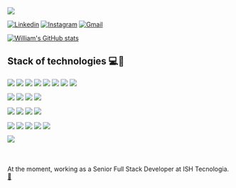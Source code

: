 <img align="center" src="https://github.com/SirS4lute/sirs4lute/blob/main/header_presentation.svg"/>

<!-- ## Hi! I'm William Salute! 👋 -->

[![Linkedin](https://img.shields.io/badge/LinkedIn-0077B5?style=for-the-badge&logo=linkedin&logoColor=white)](https://www.linkedin.com/in/william-alves-salute-25860579/)
[![Instagram](https://img.shields.io/badge/Instagram-E4405F?style=for-the-badge&logo=instagram&logoColor=white)](https://www.instagram.com/saw_lute/)
[![Gmail](https://img.shields.io/badge/Email-D14836?style=for-the-badge&logo=gmail&logoColor=white)](mailto:william-salute@hotmail.com)

[![William's GitHub stats](https://github-readme-stats.vercel.app/api?username=sirs4lute&show_icons=true&theme=dracula&count_private=true)](https://github.com/anuraghazra/github-readme-stats)

## Stack of technologies 💻🌟
<div>
  <p>
    <img align="center" src="https://img.shields.io/badge/C-00599C?style=for-the-badge&logo=c&logoColor=white"/>
    <img align="center" src="https://img.shields.io/badge/PHP-777BB4?style=for-the-badge&logo=php&logoColor=white"/>
    <img align="center" src="https://img.shields.io/badge/Laravel-FF2D20?style=for-the-badge&logo=laravel&logoColor=white"/>
    <img align="center" src="https://img.shields.io/badge/JavaScript-F7DF1E?style=for-the-badge&logo=javascript&logoColor=black"/>
    <img align="center" src="https://img.shields.io/badge/Express.js-404D59?style=for-the-badge"/>
    <img align="center" src="https://img.shields.io/badge/Jest-323330?style=for-the-badge&logo=Jest&logoColor=white"/>
    <img align="center" src="https://shields.io/badge/react-black?logo=react&style=for-the-badge"/>
    <img align="center" src="https://img.shields.io/badge/Vue.js-35495E?style=for-the-badge&logo=vue.js&logoColor=4FC08D"/>
  </p>
  <p>
    <img align="center" src="https://img.shields.io/badge/MySQL-00000F?style=for-the-badge&logo=mysql&logoColor=white"/> 
    <img align="center" src="https://img.shields.io/badge/PostgreSQL-316192?style=for-the-badge&logo=postgresql&logoColor=white"/>
    <img align="center" src="https://img.shields.io/badge/Sequelize-52B0E7?style=for-the-badge&logo=Sequelize&logoColor=white"/>
    <img align="center" src="https://img.shields.io/badge/Prisma-3982CE?style=for-the-badge&logo=Prisma&logoColor=white"/>
  </p>
  <p>
    <div style="margin-bottom: 20px;">
    <img align="center" src="https://img.shields.io/badge/HTML5-E34F26?style=for-the-badge&logo=html5&logoColor=white"/> 
    <img align="center" src="https://img.shields.io/badge/CSS-239120?&style=for-the-badge&logo=css3&logoColor=white"/>
    <img align="center" src="https://img.shields.io/badge/jQuery-0769AD?style=for-the-badge&logo=jquery&logoColor=white"/>
    <img align="center" src="https://img.shields.io/badge/Bootstrap-563D7C?style=for-the-badge&logo=bootstrap&logoColor=white"/>
  </p>
  <p>
    <img align="center" src="https://img.shields.io/badge/Git-E34F26?style=for-the-badge&logo=git&logoColor=white"/>
    <img align="center" src="https://img.shields.io/badge/GitHub-100000?style=for-the-badge&logo=github&logoColor=white"/>
    <img align="center" src="https://img.shields.io/badge/Docker-2496ED?style=for-the-badge&logo=docker&logoColor=white"/>
    <img align="center" src="https://img.shields.io/badge/Amazon_AWS-232F3E?style=for-the-badge&logo=amazon-aws&logoColor=white"/>
    <img align="center" src="https://img.shields.io/badge/Linux-FCC624?style=for-the-badge&logo=linux&logoColor=black"/>
  </p>
  <img align="center" src="https://img.shields.io/badge/Unity-100000?style=for-the-badge&logo=unity&logoColor=white"/>
</div>
<br/>

At the moment, working as a Senior Full Stack Developer at ISH Tecnologia. 
<a href="https://www.ish.com.br" target="_blank">🔗</a>

